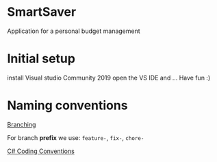 # SmartSaver
Application for a personal budget management

# Initial setup
install Visual studio Community 2019
open the VS IDE and ... Have fun :)

# Naming conventions

[Branching](https://gist.github.com/digitaljhelms/4287848)

For branch **prefix** we use: `feature-`, `fix-`, `chore-`

[C# Coding Conventions](https://docs.microsoft.com/en-us/dotnet/csharp/programming-guide/inside-a-program/coding-conventions)
